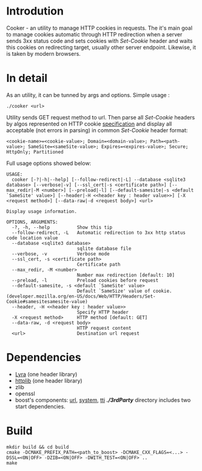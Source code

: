 # Introdution
Cooker - an utility to manage HTTP cookies in requests. The it's main goal to manage cookies automatic through HTTP redirection
when a server sends 3xx status code and sets cookies with *Set-Cookie* header and waits this cookies on redirecting target, 
usually other server endpoint. Likewise, it is taken by modern browsers.
# In detail
As an utility, it can be tunned by args and options. Simple usage :
```
./cooker <url>
```
Utility sends GET request method to url. Then parse all *Set-Cookie* headers by algos represented on HTTP cookie [specification](https://datatracker.ietf.org/doc/html/rfc6265) and 
display all acceptable (not errors in parsing) in common *Set-Cookie* header format:
```
<cookie-name>=<cookie-value>; Domain=<domain-value>; Path=<path-value>; SameSite=<sameSite-value>; Expires=<expires-value>; Secure; HttpOnly; Partitioned
```

Full usage options showed below: 
```
USAGE:
  cooker [-?|-h|--help] [--follow-redirect|-L] --database <sqlite3 database> [--verbose|-v] [--ssl_cert|-s <certificate path>] [--max_redir|-M <number>] [--preload|-l] [--default-samesite|-s <default `SameSite' value>] [--header|-H <<header key : header value>>] [-X <request method>] [--data-raw|-d <request body>] <url>

Display usage information.

OPTIONS, ARGUMENTS:
  -?, -h, --help          Show this tip
  --follow-redirect, -L   Automatic redirection to 3xx http status code location value
  --database <sqlite3 database>
                          sqlite database file
  --verbose, -v           Verbose mode
  --ssl_cert, -s <certificate path>
                          Certificate path
  --max_redir, -M <number>
                          Number max redirection [default: 10]
  --preload, -l           Preload cookies before request
  --default-samesite, -s <default `SameSite' value>
                          Default `SameSize' value of cookie. (developer.mozilla.org/en-US/docs/Web/HTTP/Headers/Set-Cookie#samesitesamesite-value)
  --header, -H <<header key : header value>>
                          Specify HTTP header
  -X <request method>     HTTP method [default: GET]
  --data-raw, -d <request body>
                          HTTP request content
  <url>                   Destination url request
```

# Dependencies
* [Lyra](https://github.com/bfgroup/Lyra) (one header library)
* [httplib](https://github.com/yhirose/cpp-httplib) (one header library)
* zlib
* openssl
* boost's components: [url](https://www.boost.org/), [system](https://www.boost.org/), [tti](https://www.boost.org/)
_**./3rdParty**_ directory includes two start dependencies. 
# Build
```
mkdir build && cd build
cmake -DCMAKE_PREFIX_PATH=<path_to_boost> -DCMAKE_CXX_FLAGS=<...> -DSSL=<ON|OFF> -DZIB=<ON|OFF> -DWITH_TEST=<ON|OFF> ..
make
```
